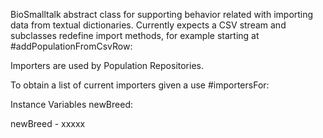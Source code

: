BioSmalltalk abstract class for supporting behavior related with importing data from textual dictionaries. Currently expects a CSV stream and subclasses redefine import methods, for example starting at #addPopulationFromCsvRow:

Importers are used by Population Repositories.

To obtain a list of current importers given a <String> use #importersFor:

Instance Variables
	newBreed:		<Object>

newBreed
	- xxxxx
